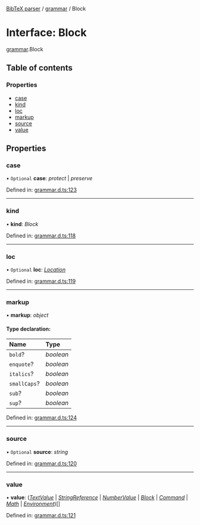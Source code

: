 [BibTeX parser](../README.md) / [grammar](../modules/grammar.md) / Block

# Interface: Block

[grammar](../modules/grammar.md).Block

## Table of contents

### Properties

- [case](grammar.block.md#case)
- [kind](grammar.block.md#kind)
- [loc](grammar.block.md#loc)
- [markup](grammar.block.md#markup)
- [source](grammar.block.md#source)
- [value](grammar.block.md#value)

## Properties

### case

• `Optional` **case**: *protect* \| *preserve*

Defined in: [grammar.d.ts:123](https://github.com/retorquere/bibtex-parser/blob/master/grammar.d.ts#L123)

___

### kind

• **kind**: *Block*

Defined in: [grammar.d.ts:118](https://github.com/retorquere/bibtex-parser/blob/master/grammar.d.ts#L118)

___

### loc

• `Optional` **loc**: [*Location*](grammar.location.md)

Defined in: [grammar.d.ts:119](https://github.com/retorquere/bibtex-parser/blob/master/grammar.d.ts#L119)

___

### markup

• **markup**: *object*

#### Type declaration:

Name | Type |
:------ | :------ |
`bold`? | *boolean* |
`enquote`? | *boolean* |
`italics`? | *boolean* |
`smallCaps`? | *boolean* |
`sub`? | *boolean* |
`sup`? | *boolean* |

Defined in: [grammar.d.ts:124](https://github.com/retorquere/bibtex-parser/blob/master/grammar.d.ts#L124)

___

### source

• `Optional` **source**: *string*

Defined in: [grammar.d.ts:120](https://github.com/retorquere/bibtex-parser/blob/master/grammar.d.ts#L120)

___

### value

• **value**: ([*TextValue*](grammar.textvalue.md) \| [*StringReference*](grammar.stringreference.md) \| [*NumberValue*](grammar.numbervalue.md) \| [*Block*](grammar.block.md) \| [*Command*](../modules/grammar.md#command) \| [*Math*](grammar.math.md) \| [*Environment*](grammar.environment.md))[]

Defined in: [grammar.d.ts:121](https://github.com/retorquere/bibtex-parser/blob/master/grammar.d.ts#L121)
